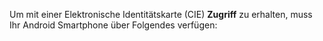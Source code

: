 Um mit einer Elektronische Identitätskarte (CIE) **Zugriff** zu erhalten, muss Ihr Android Smartphone über Folgendes verfügen:
